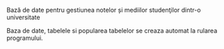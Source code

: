 Bază de date pentru gestiunea notelor și mediilor studenţilor dintr-o universitate

Baza de date, tabelele si popularea tabelelor se creaza automat la rularea programului.
